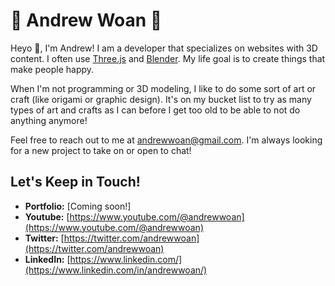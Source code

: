# 🍚 Andrew Woan 🐼

Heyo 👋, I'm Andrew! I am a developer that specializes on websites with 3D content. I often use [Three.js](https://github.com/threejs) and [Blender](https://www.blender.org/). My life goal is to create things that make people happy.

When I'm not programming or 3D modeling, I like to do some sort of art or craft (like origami or graphic design). It's on my bucket list to try as many types of art and crafts as I can before I get too old to be able to not do anything anymore!

Feel free to reach out to me at andrewwoan@gmail.com. I'm always looking for a new project to take on or open to chat!

## Let's Keep in Touch!
- **Portfolio:** [Coming soon!]
- **Youtube:** [https://www.youtube.com/@andrewwoan](https://www.youtube.com/@andrewwoan)
- **Twitter:** [https://twitter.com/andrewwoan](https://twitter.com/andrewwoan)
- **LinkedIn:** [https://www.linkedin.com/](https://www.linkedin.com/in/andrewwoan/)
